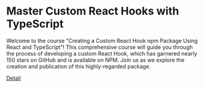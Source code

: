 # Master Custom React Hooks with TypeScript

Welcome to the course "Creating a Custom React Hook npm Package Using React and TypeScript"! This comprehensive course will guide you through the process of developing a custom React Hook, which has garnered nearly 150 stars on GitHub and is available on NPM. Join us as we explore the creation and publication of this highly-regarded package. 

[Detail](https://eduitfree.com/courses/master-custom-react-hooks-with-typescript)